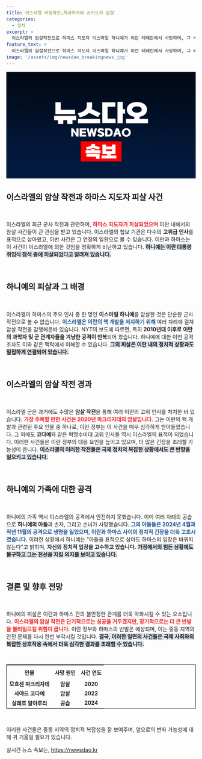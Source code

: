 ```yaml
---
title: 이스라엘 비밀작전…핵과학자와 군지도자 암살
categories:
  - 정치
excerpt: >
  이스라엘의 암살작전으로 하마스 지도자 이스마일 하니예가 이란 테헤란에서 사망하며, 그 배후에는 과거 이란 핵 과학자와 군 지도자에 대한 공격이 있었던 이스라엘 모사드가 지목되고 있다. 하니예의 가족도 공습으로 희생되며 갈수록 긴장감이 고조되고 있다.
feature_text: >
  이스라엘의 암살작전으로 하마스 지도자 이스마일 하니예가 이란 테헤란에서 사망하며, 그 배후에는 과거 이란 핵 과학자와 군 지도자에 대한 공격이 있었던 이스라엘 모사드가 지목되고 있다. 하니예의 가족도 공습으로 희생되며 갈수록 긴장감이 고조되고 있다.
image: '/assets/img/newsdao_breakingnews.jpg'
---
```


<p><img src="/assets/img/newsdao_breakingnews.jpg" alt="firstkoreanews 속보" /></p>

<h2 data-ke-size="size26">이스라엘의 암살 작전과 하마스 지도자 피살 사건</h2>  

<p data-ke-size="size16">&nbsp;</p>  

<p>이스라엘의 최근 군사 작전과 관련하여, <b><span style="color: #ee2323;">하마스 지도자가 피살되었으며</span></b> 이란 내에서의 암살 사건들이 큰 관심을 받고 있습니다. 이스라엘의 첩보 기관은 다수의 <b>고위급 인사</b>를 표적으로 삼아왔고, 이번 사건은 그 연장의 일환으로 볼 수 있습니다. 이란과 하마스는 이 사건이 이스라엘에 의한 것임을 명확하게 비난하고 있습니다. <b><span style="background-color: #21538527;">하니예는 이란 대통령 취임식 참석 중에 피살되었다고 알려져 있습니다.</span></b>  </p>

<p data-ke-size="size16">&nbsp;</p>  

<h2 data-ke-size="size26">하니예의 피살과 그 배경</h2>  

<p data-ke-size="size16">&nbsp;</p>  

<p>이스라엘이 하마스의 주요 인사 중 한 명인 <b>이스마일 하니예</b>를 암살한 것은 단순한 군사 작전으로 볼 수 없습니다. <b><span style="color: #1a5490;">이스라엘은 이란의 핵 개발을 저지하기 위해</span></b> 여러 차례에 걸쳐 암살 작전을 감행해온바 있습니다. NYT의 보도에 따르면, 특히 <b>2010년대 이후로 이란의 과학자 및 군 관계자들을 겨냥한 공격이 반복</b>되어 왔습니다. 하니예에 대한 이번 공격조차도 이와 같은 맥락에서 이해할 수 있습니다. <b><span style="background-color: #21538527;">그의 피살은 이란 내의 정치적 상황과도 밀접하게 연결되어 있습니다.</span></b>  </p>

<p data-ke-size="size16">&nbsp;</p>  

<h2 data-ke-size="size26">이스라엘의 암살 작전 경과</h2>  

<p data-ke-size="size16">&nbsp;</p>  

<p>이스라엘 군은 과거에도 수많은 <b>암살 작전</b>을 통해 여러 이란의 고위 인사를 처치한 바 있습니다. <b><span style="color: #ee2323;">가장 주목할 만한 사건은 2020년 파크리자데의 암살입니다.</span></b> 그는 이란의 핵 개발과 관련된 주요 인물 중 하나로, 이란 정부는 이 사건을 매우 심각하게 받아들였습니다. 그 외에도 <b>코다예</b>와 같은 혁명수비대 고위 인사들 역시 이스라엘의 표적이 되었습니다. 이러한 사건들은 이란 정부의 대응 요인을 높이고 있으며, 더 많은 긴장을 초래할 가능성이 큽니다. <b><span style="background-color: #21538527;">이스라엘의 이러한 작전들은 국제 정치의 복잡한 상황에서도 큰 반향을 일으키고 있습니다.</span></b>  </p>

<p data-ke-size="size16">&nbsp;</p>  

<h2 data-ke-size="size26">하니예의 가족에 대한 공격</h2>  

<p data-ke-size="size16">&nbsp;</p>  

<p>하니예의 가족 역시 이스라엘의 공격에서 안전하지 못했습니다. 이미 여러 차례의 공습으로 <b>하니예의 아들</b>과 손자, 그리고 손녀가 사망했습니다. <b><span style="color: #1a5490;">그의 아들들은 2024년 4월과 작년 11월의 공격으로 생명을 잃었으며, 이란과 하마스 사이의 정치적 긴장을 더욱 고조시켰습니다.</span></b> 이러한 상황에서 하니예는 "아들을 표적으로 삼아도 하마스의 입장은 바뀌지 않는다"고 밝히며, <b>자신의 정치적 입장을 고수하고 있습니다.</b> <b><span style="background-color: #21538527;">가정에서의 힘든 상황에도 불구하고 그는 전선을 지킬 의지를 보이고 있습니다.</span></b>  </p>

<p data-ke-size="size16">&nbsp;</p>  

<h2 data-ke-size="size26">결론 및 향후 전망</h2>  

<p data-ke-size="size16">&nbsp;</p>  

<p>하니예의 피살은 이란과 하마스 간의 불안정한 관계를 더욱 악화시킬 수 있는 요소입니다. <b><span style="color: #ee2323;">이스라엘의 암살 작전은 단기적으로는 성공을 거두겠지만, 장기적으로는 더 큰 반발을 불러일으킬 위험이 큽니다.</span></b> 이란 정부와 하마스의 반발은 예상되며, 이는 중동 지역의 안전 문제를 다시 한번 부각시킬 것입니다. <b><span style="background-color: #21538527;">결국, 이러한 일련의 사건들은 국제 사회와의 복잡한 상호작용 속에서 더욱 심각한 결과를 초래할 수 있습니다.</span></b>  </p>

<p data-ke-size="size16">&nbsp;</p>  

<table style="width: 100%; border: 1px solid black;">  
  <tr>  
    <th style="text-align: center; height: 30px;"><b>인물</b></th>  
    <th style="text-align: center; height: 30px;"><b>사망 원인</b></th>  
    <th style="text-align: center; height: 30px;"><b>사건 연도</b></th>  
  </tr>  
  <tr>  
    <td style="text-align: center; height: 17px;"><b>모흐센 파크리자데</b></td>  
    <td style="text-align: center; height: 17px;"><b>암살</b></td>  
    <td style="text-align: center; height: 17px;"><b>2020</b></td>  
  </tr>  
  <tr>  
    <td style="text-align: center; height: 17px;"><b>사야드 코다예</b></td>  
    <td style="text-align: center; height: 17px;"><b>암살</b></td>  
    <td style="text-align: center; height: 17px;"><b>2022</b></td>  
  </tr>  
  <tr>  
    <td style="text-align: center; height: 17px;"><b>살레흐 알아루리</b></td>  
    <td style="text-align: center; height: 17px;"><b>공습</b></td>  
    <td style="text-align: center; height: 17px;"><b>2024</b></td>  
  </tr>  
</table>  

<p data-ke-size="size16">&nbsp;</p>  

<p>이러한 사건들은 중동 지역의 정치적 복잡성을 잘 보여주며, 앞으로의 변화 가능성에 대해 귀 기울일 필요가 있습니다.</p>
실시간 뉴스 속보는, <a href="https://newsdao.kr" rel="dofollow">https://newsdao.kr</a>


